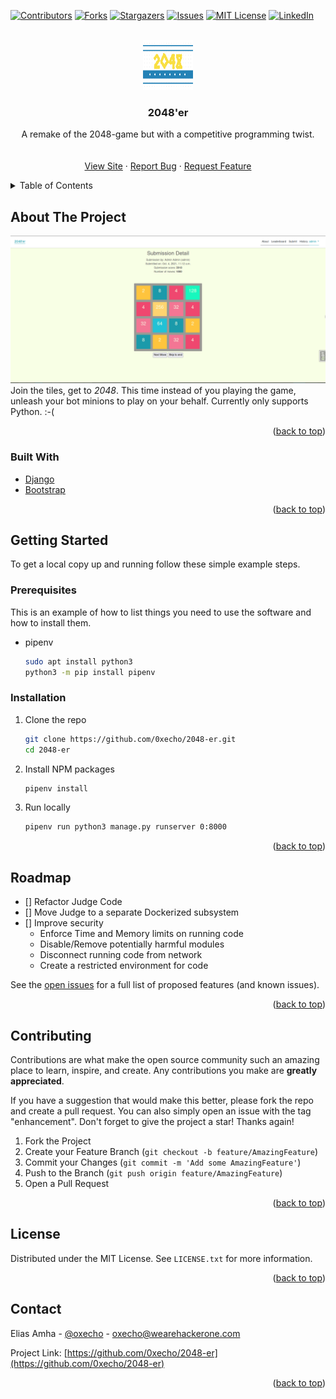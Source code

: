 
<div id="top"></div>



<!-- PROJECT SHIELDS -->
[![Contributors][contributors-shield]][contributors-url]
[![Forks][forks-shield]][forks-url]
[![Stargazers][stars-shield]][stars-url]
[![Issues][issues-shield]][issues-url]
[![MIT License][license-shield]][license-url]
[![LinkedIn][linkedin-shield]][linkedin-url]



<!-- PROJECT LOGO -->
<br />
<div align="center">
  <a href="https://github.com/0xecho/2048-er">
    <img src="images/logo.png" alt="Logo" width="80" height="80">
  </a>

<h3 align="center">2048'er</h3>

  <p align="center">
    A remake of the 2048-game but with a competitive programming twist.
    <br />
    <br />
    <br />
    <a href="http://18.221.250.94/">View Site</a>
    ·
    <a href="https://github.com/0xecho/2048-er/issues">Report Bug</a>
    ·
    <a href="https://github.com/0xecho/2048-er/issues">Request Feature</a>
  </p>
</div>



<!-- TABLE OF CONTENTS -->
<details>
  <summary>Table of Contents</summary>
  <ol>
    <li>
      <a href="#about-the-project">About The Project</a>
      <ul>
        <li><a href="#built-with">Built With</a></li>
      </ul>
    </li>
    <li>
      <a href="#getting-started">Getting Started</a>
      <ul>
        <li><a href="#prerequisites">Prerequisites</a></li>
        <li><a href="#installation">Installation</a></li>
      </ul>
    </li>
    <li><a href="#usage">Usage</a></li>
    <li><a href="#roadmap">Roadmap</a></li>
    <li><a href="#contributing">Contributing</a></li>
    <li><a href="#license">License</a></li>
    <li><a href="#contact">Contact</a></li>
  </ol>
</details>



<!-- ABOUT THE PROJECT -->
## About The Project

[![Product Name Screen Shot][product-screenshot]](https://example.com)
Join the tiles, get to _2048_. This time instead of you playing the game, unleash your bot minions to play on your behalf. Currently only supports Python. :-(

<p align="right">(<a href="#top">back to top</a>)</p>



### Built With

* [Django](https://www.djangoproject.com/)
* [Bootstrap](https://getbootstrap.com)

<p align="right">(<a href="#top">back to top</a>)</p>



<!-- GETTING STARTED -->
## Getting Started

To get a local copy up and running follow these simple example steps.

### Prerequisites

This is an example of how to list things you need to use the software and how to install them.
* pipenv
  ```sh	
  sudo apt install python3
  python3 -m pip install pipenv
  ```

### Installation

1. Clone the repo
   ```sh
   git clone https://github.com/0xecho/2048-er.git
   cd 2048-er
   ```
2. Install NPM packages
   ```sh
   pipenv install
   ```
3. Run locally
   ```sh
   pipenv run python3 manage.py runserver 0:8000
   ```

<p align="right">(<a href="#top">back to top</a>)</p>


<!-- ROADMAP -->
## Roadmap

- [] Refactor Judge Code
- [] Move Judge to a separate Dockerized subsystem
- [] Improve security
    - Enforce Time and Memory limits on running code
    - Disable/Remove potentially harmful modules
    - Disconnect running code from network
    - Create a restricted environment for code

See the [open issues](https://github.com/0xecho/2048-er/issues) for a full list of proposed features (and known issues).

<p align="right">(<a href="#top">back to top</a>)</p>



<!-- CONTRIBUTING -->
## Contributing

Contributions are what make the open source community such an amazing place to learn, inspire, and create. Any contributions you make are **greatly appreciated**.

If you have a suggestion that would make this better, please fork the repo and create a pull request. You can also simply open an issue with the tag "enhancement".
Don't forget to give the project a star! Thanks again!

1. Fork the Project
2. Create your Feature Branch (`git checkout -b feature/AmazingFeature`)
3. Commit your Changes (`git commit -m 'Add some AmazingFeature'`)
4. Push to the Branch (`git push origin feature/AmazingFeature`)
5. Open a Pull Request

<p align="right">(<a href="#top">back to top</a>)</p>



<!-- LICENSE -->
## License

Distributed under the MIT License. See `LICENSE.txt` for more information.

<p align="right">(<a href="#top">back to top</a>)</p>



<!-- CONTACT -->
## Contact

Elias Amha - [@oxecho](https://t.me/oxecho) - oxecho@wearehackerone.com

Project Link: [https://github.com/0xecho/2048-er](https://github.com/0xecho/2048-er)

<p align="right">(<a href="#top">back to top</a>)</p>


<!-- MARKDOWN LINKS & IMAGES -->
<!-- https://www.markdownguide.org/basic-syntax/#reference-style-links -->
[contributors-shield]: https://img.shields.io/github/contributors/0xecho/2048-er.svg?style=for-the-badge
[contributors-url]: https://github.com/0xecho/2048-er/graphs/contributors
[forks-shield]: https://img.shields.io/github/forks/0xecho/2048-er.svg?style=for-the-badge
[forks-url]: https://github.com/0xecho/2048-er/network/members
[stars-shield]: https://img.shields.io/github/stars/0xecho/2048-er.svg?style=for-the-badge
[stars-url]: https://github.com/0xecho/2048-er/stargazers
[issues-shield]: https://img.shields.io/github/issues/0xecho/2048-er.svg?style=for-the-badge
[issues-url]: https://github.com/0xecho/2048-er/issues
[license-shield]: https://img.shields.io/github/license/0xecho/2048-er.svg?style=for-the-badge
[license-url]: https://github.com/0xecho/2048-er/blob/master/LICENSE.txt
[linkedin-shield]: https://img.shields.io/badge/-LinkedIn-black.svg?style=for-the-badge&logo=linkedin&colorB=555
[linkedin-url]: https://linkedin.com/in/linkedin_username
[product-screenshot]: images/screenshot.png
